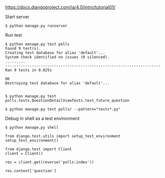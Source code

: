 https://docs.djangoproject.com/ja/4.0/intro/tutorial01/

Start server

```
$ python manage.py runserver
```

Run test

```
$ python manage.py test polls
Found 9 test(s).
Creating test database for alias 'default'...
System check identified no issues (0 silenced).
.........
----------------------------------------------------------------------
Ran 9 tests in 0.025s

OK
Destroying test database for alias 'default'...


$ python manage.py test polls.tests.QuestionDetailViewTests.test_future_question

$ python manage.py test polls/ --pattern="tests*.py"
```


Debug in shell as a test environment

```
$ python manage.py shell

from django.test.utils import setup_test_environment
setup_test_environment()

from django.test import Client
client = Client()

res = client.get(reverse('polls:index'))

res.context['question']
```
